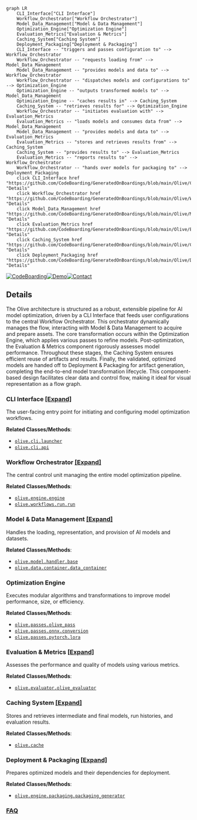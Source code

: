 ```mermaid
graph LR
    CLI_Interface["CLI Interface"]
    Workflow_Orchestrator["Workflow Orchestrator"]
    Model_Data_Management["Model & Data Management"]
    Optimization_Engine["Optimization Engine"]
    Evaluation_Metrics["Evaluation & Metrics"]
    Caching_System["Caching System"]
    Deployment_Packaging["Deployment & Packaging"]
    CLI_Interface -- "triggers and passes configuration to" --> Workflow_Orchestrator
    Workflow_Orchestrator -- "requests loading from" --> Model_Data_Management
    Model_Data_Management -- "provides models and data to" --> Workflow_Orchestrator
    Workflow_Orchestrator -- "dispatches models and configurations to" --> Optimization_Engine
    Optimization_Engine -- "outputs transformed models to" --> Model_Data_Management
    Optimization_Engine -- "caches results in" --> Caching_System
    Caching_System -- "retrieves results for" --> Optimization_Engine
    Workflow_Orchestrator -- "initiates evaluation with" --> Evaluation_Metrics
    Evaluation_Metrics -- "loads models and consumes data from" --> Model_Data_Management
    Model_Data_Management -- "provides models and data to" --> Evaluation_Metrics
    Evaluation_Metrics -- "stores and retrieves results from" --> Caching_System
    Caching_System -- "provides results to" --> Evaluation_Metrics
    Evaluation_Metrics -- "reports results to" --> Workflow_Orchestrator
    Workflow_Orchestrator -- "hands over models for packaging to" --> Deployment_Packaging
    click CLI_Interface href "https://github.com/CodeBoarding/GeneratedOnBoardings/blob/main/Olive/CLI_Interface.md" "Details"
    click Workflow_Orchestrator href "https://github.com/CodeBoarding/GeneratedOnBoardings/blob/main/Olive/Workflow_Orchestrator.md" "Details"
    click Model_Data_Management href "https://github.com/CodeBoarding/GeneratedOnBoardings/blob/main/Olive/Model_Data_Management.md" "Details"
    click Evaluation_Metrics href "https://github.com/CodeBoarding/GeneratedOnBoardings/blob/main/Olive/Evaluation_Metrics.md" "Details"
    click Caching_System href "https://github.com/CodeBoarding/GeneratedOnBoardings/blob/main/Olive/Caching_System.md" "Details"
    click Deployment_Packaging href "https://github.com/CodeBoarding/GeneratedOnBoardings/blob/main/Olive/Deployment_Packaging.md" "Details"
```

[![CodeBoarding](https://img.shields.io/badge/Generated%20by-CodeBoarding-9cf?style=flat-square)](https://github.com/CodeBoarding/GeneratedOnBoardings)[![Demo](https://img.shields.io/badge/Try%20our-Demo-blue?style=flat-square)](https://www.codeboarding.org/demo)[![Contact](https://img.shields.io/badge/Contact%20us%20-%20contact@codeboarding.org-lightgrey?style=flat-square)](mailto:contact@codeboarding.org)

## Details

The Olive architecture is structured as a robust, extensible pipeline for AI model optimization, driven by a CLI Interface that feeds user configurations to the central Workflow Orchestrator. This orchestrator dynamically manages the flow, interacting with Model & Data Management to acquire and prepare assets. The core transformation occurs within the Optimization Engine, which applies various passes to refine models. Post-optimization, the Evaluation & Metrics component rigorously assesses model performance. Throughout these stages, the Caching System ensures efficient reuse of artifacts and results. Finally, the validated, optimized models are handed off to Deployment & Packaging for artifact generation, completing the end-to-end model transformation lifecycle. This component-based design facilitates clear data and control flow, making it ideal for visual representation as a flow graph.

### CLI Interface [[Expand]](./CLI_Interface.md)
The user-facing entry point for initiating and configuring model optimization workflows.


**Related Classes/Methods**:

- <a href="https://github.com/microsoft/Olive/blob/main/olive/cli/launcher.py" target="_blank" rel="noopener noreferrer">`olive.cli.launcher`</a>
- <a href="https://github.com/microsoft/Olive/blob/main/olive/cli/api.py" target="_blank" rel="noopener noreferrer">`olive.cli.api`</a>


### Workflow Orchestrator [[Expand]](./Workflow_Orchestrator.md)
The central control unit managing the entire model optimization pipeline.


**Related Classes/Methods**:

- <a href="https://github.com/microsoft/Olive/blob/main/olive/engine/engine.py" target="_blank" rel="noopener noreferrer">`olive.engine.engine`</a>
- <a href="https://github.com/microsoft/Olive/blob/main/olive/workflows/run/run.py" target="_blank" rel="noopener noreferrer">`olive.workflows.run.run`</a>


### Model & Data Management [[Expand]](./Model_Data_Management.md)
Handles the loading, representation, and provision of AI models and datasets.


**Related Classes/Methods**:

- <a href="https://github.com/microsoft/Olive/blob/main/olive/model/handler/base.py" target="_blank" rel="noopener noreferrer">`olive.model.handler.base`</a>
- <a href="https://github.com/microsoft/Olive/blob/main/olive/data/container/data_container.py" target="_blank" rel="noopener noreferrer">`olive.data.container.data_container`</a>


### Optimization Engine
Executes modular algorithms and transformations to improve model performance, size, or efficiency.


**Related Classes/Methods**:

- <a href="https://github.com/microsoft/Olive/blob/main/olive/passes/olive_pass.py" target="_blank" rel="noopener noreferrer">`olive.passes.olive_pass`</a>
- <a href="https://github.com/microsoft/Olive/blob/main/olive/passes/onnx/conversion.py" target="_blank" rel="noopener noreferrer">`olive.passes.onnx.conversion`</a>
- <a href="https://github.com/microsoft/Olive/blob/main/olive/passes/pytorch/lora.py" target="_blank" rel="noopener noreferrer">`olive.passes.pytorch.lora`</a>


### Evaluation & Metrics [[Expand]](./Evaluation_Metrics.md)
Assesses the performance and quality of models using various metrics.


**Related Classes/Methods**:

- <a href="https://github.com/microsoft/Olive/blob/main/olive/evaluator/olive_evaluator.py" target="_blank" rel="noopener noreferrer">`olive.evaluator.olive_evaluator`</a>


### Caching System [[Expand]](./Caching_System.md)
Stores and retrieves intermediate and final models, run histories, and evaluation results.


**Related Classes/Methods**:

- <a href="https://github.com/microsoft/Olive/blob/main/olive/cache.py" target="_blank" rel="noopener noreferrer">`olive.cache`</a>


### Deployment & Packaging [[Expand]](./Deployment_Packaging.md)
Prepares optimized models and their dependencies for deployment.


**Related Classes/Methods**:

- <a href="https://github.com/microsoft/Olive/blob/main/olive/engine/packaging/packaging_generator.py" target="_blank" rel="noopener noreferrer">`olive.engine.packaging.packaging_generator`</a>




### [FAQ](https://github.com/CodeBoarding/GeneratedOnBoardings/tree/main?tab=readme-ov-file#faq)